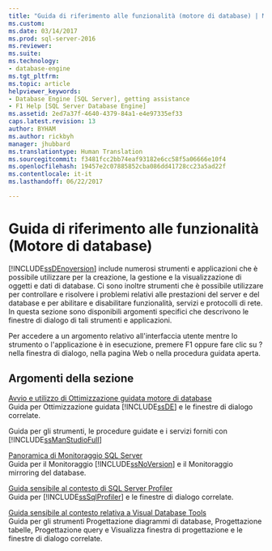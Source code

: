 ```yaml
---
title: "Guida di riferimento alle funzionalità (motore di database) | Microsoft Docs"
ms.custom: 
ms.date: 03/14/2017
ms.prod: sql-server-2016
ms.reviewer: 
ms.suite: 
ms.technology:
- database-engine
ms.tgt_pltfrm: 
ms.topic: article
helpviewer_keywords:
- Database Engine [SQL Server], getting assistance
- F1 Help [SQL Server Database Engine]
ms.assetid: 2ed7a37f-4640-4379-84a1-e4e97335ef33
caps.latest.revision: 13
author: BYHAM
ms.author: rickbyh
manager: jhubbard
ms.translationtype: Human Translation
ms.sourcegitcommit: f3481fcc2bb74eaf93182e6cc58f5a06666e10f4
ms.openlocfilehash: 19457e2c07885852cba086dd41728cc23a5ad22f
ms.contentlocale: it-it
ms.lasthandoff: 06/22/2017

---
```

# <a name="feature-reference-database-engine"></a>Guida di riferimento alle funzionalità (Motore di database)
  [!INCLUDE[ssDEnoversion](../includes/ssdenoversion-md.md)] include numerosi strumenti e applicazioni che è possibile utilizzare per la creazione, la gestione e la visualizzazione di oggetti e dati di database. Ci sono inoltre strumenti che è possibile utilizzare per controllare e risolvere i problemi relativi alle prestazioni del server e del database e per abilitare e disabilitare funzionalità, servizi e protocolli di rete. In questa sezione sono disponibili argomenti specifici che descrivono le finestre di dialogo di tali strumenti e applicazioni.  
  
 Per accedere a un argomento relativo all'interfaccia utente mentre lo strumento o l'applicazione è in esecuzione, premere F1 oppure fare clic su ? nella finestra di dialogo, nella pagina Web o nella procedura guidata aperta.  
  
## <a name="in-this-section"></a>Argomenti della sezione  
 [Avvio e utilizzo di Ottimizzazione guidata motore di database](../relational-databases/performance/start-and-use-the-database-engine-tuning-advisor.md)  
 Guida per Ottimizzazione guidata [!INCLUDE[ssDE](../includes/ssde-md.md)] e le finestre di dialogo correlate.  
  
 Guida per gli strumenti, le procedure guidate e i servizi forniti con [!INCLUDE[ssManStudioFull](../includes/ssmanstudiofull-md.md)]  
  
 [Panoramica di Monitoraggio SQL Server](../database-engine/configure-windows/sql-server-monitor-overview.md)  
 Guida per il Monitoraggio [!INCLUDE[ssNoVersion](../includes/ssnoversion-md.md)] e il Monitoraggio mirroring del database.  
  
 [Guida sensibile al contesto di SQL Server Profiler](../tools/sql-server-profiler/sql-server-profiler-f1-help.md)  
 Guida per [!INCLUDE[ssSqlProfiler](../includes/sssqlprofiler-md.md)] e le finestre di dialogo correlate.  
  
 [Guida sensibile al contesto relativa a Visual Database Tools](http://msdn.microsoft.com/library/79d15b47-6759-4f48-b9ac-2c86a3cd9980)  
 Guida per gli strumenti Progettazione diagrammi di database, Progettazione tabelle, Progettazione query e Visualizza finestra di progettazione e le finestre di dialogo correlate.  
  
  

